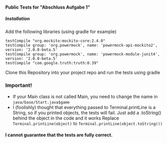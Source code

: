 #### Public Tests for "Abschluss Aufgabe 1"

##### Installation
Add the following libraries (using gradle for example)

    testCompile "org.mockito:mockito-core:2.4.0"
    testCompile group: 'org.powermock', name: 'powermock-api-mockito2', version: '2.0.0-beta.5'
    testCompile group: 'org.powermock', name: 'powermock-module-junit4', version: '2.0.0-beta.5'
    testCompile "com.google.truth:truth:0.39"
    
Clone this Repository into your project repo and run the tests using gradle

### Important!
* If your Main class is not called Main, you need to change the name in `java/base/Start.java$game`
* I (foolishly) thought that everything passed to Terminal.printLine is a String,
  so if you printed objects, the tests will fail. Just add a .toString() behind the object in the code and it works
  Replace `Terminal.printLine(object)` to `Terminal.printLine(object.toString())`
#### I cannot guarantee that the tests are fully correct.  